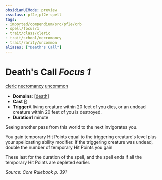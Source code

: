 ```yaml
---
obsidianUIMode: preview
cssclass: pf2e,pf2e-spell
tags:
- imported/compendium/src/pf2e/crb
- spell/focus/1
- trait/class/cleric
- trait/school/necromancy
- trait/rarity/uncommon
aliases: ["Death's Call"]
---
```

# Death's Call *Focus 1*   
[cleric](rules/traits/cleric.md)  [necromancy](necromancy.md)  [uncommon](uncommon.md)  

- **Domains**: [[death](../setting/domains.md#Death)]
- **Cast** [R](chapter-9-playing-the-game.md#Actions "Reaction") 
- **Trigger**A living creature within 20 feet of you dies, or an undead creature within 20 feet of you is destroyed.
- **Duration**1 minute

Seeing another pass from this world to the next invigorates you.

You gain temporary Hit Points equal to the triggering creature's level plus your spellcasting ability modifier. If the triggering creature was undead, double the number of temporary Hit Points you gain

These last for the duration of the spell, and the spell ends if all the temporary Hit Points are depleted earlier.

*Source: Core Rulebook p. 391*